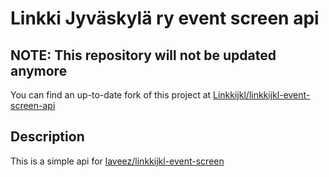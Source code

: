# Linkki Jyväskylä ry event screen api

## NOTE: This repository will not be updated anymore

You can find an up-to-date fork of this project at [Linkkijkl/linkkijkl-event-screen-api](https://github.com/Linkkijkl/linkkijkl-event-screen-api)

## Description

This is a simple api for [laveez/linkkijkl-event-screen](https://github.com/laveez/linkkijkl-event-screen)
